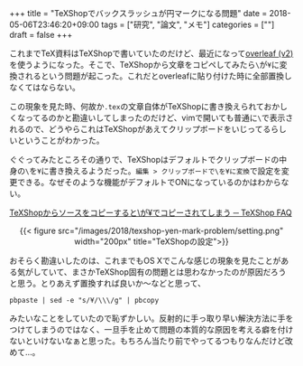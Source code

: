 +++
title = "TeXShopでバックスラッシュが円マークになる問題"
date = 2018-05-06T23:46:20+09:00
tags = ["研究", "論文", "メモ"]
categories = [""]
draft = false
+++

これまでTeX資料はTeXShopで書いていたのだけど、最近になって[overleaf (v2)](https://v2.overleaf.com/)を使うようになった。そこで、TeXShopから文章をコピペしてみたら`\`が`¥`に変換されるという問題が起こった。これだとoverleafに貼り付けた時に全部置換しなくてはならない。

この現象を見た時、何故か`.tex`の文章自体がTeXShopに書き換えられておかしくなってるのかと勘違いしてしまったのだけど、vimで開いても普通に`\`で表示されるので、どうやらこれはTeXShopがあえてクリップボードをいじってるらしいということがわかった。

ぐぐってみたところその通りで、TeXShopはデフォルトでクリップボードの中身の`\`を`¥`に書き換えるようだった。`編集 > クリップボードで\を¥に変換`で設定を変更できる。なぜそのような機能がデフォルトでONになっているのかはわからない。

[TeXShopからソースをコピーすると\が¥でコピーされてしまう ─ TeXShop FAQ](https://texwiki.texjp.org/?TeXShop%20FAQ#xd11f52a)

<center>
{{< figure src="/images/2018/texshop-yen-mark-problem/setting.png" width="200px" title="TeXShopの設定">}}
</center>


おそらく勘違いしたのは、これまでもOS Xでこんな感じの現象を見たことがある気がしていて、まさかTeXShop固有の問題とは思わなかったのが原因だろうと思う。とりあえず置換すれば良いか〜などと思って、

```
pbpaste | sed -e "s/¥/\\\/g" | pbcopy
```

みたいなことをしていたので恥ずかしい。反射的に手っ取り早い解決方法に手をつけてしまうのではなく、一旦手を止めて問題の本質的な原因を考える癖を付けないといけないなぁと思った。もちろん当たり前でやってるつもりなんだけど改めて…。
